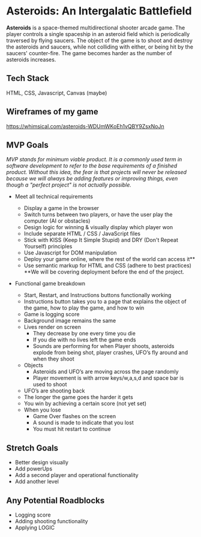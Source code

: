 # **Asteroids: An Intergalatic Battlefield**

**Asteroids** is a space-themed multidirectional shooter arcade game. The player controls a single spaceship in an asteroid field which is periodically traversed by flying saucers. The object of the game is to shoot and destroy the asteroids and saucers, while not colliding with either, or being hit by the saucers' counter-fire. The game becomes harder as the number of asteroids increases.

## Tech Stack
HTML, CSS, Javascript, Canvas (maybe)

## Wireframes of my game
https://whimsical.com/asteroids-WDUmWKoEh1vQBY9ZsxNoJn

## MVP Goals

*MVP stands for minimum viable product. It is a commonly used term in software development to refer to the base requirements of a finished product. Without this idea, the fear is that projects will never be released because we will always be adding features or improving things, even though a "perfect project" is not actually possible.* 

* Meet all technical requirements
    * Display a game in the browser
    * Switch turns between two players, or have the user play the computer (AI or obstacles)
    * Design logic for winning & visually display which player won
    * Include separate HTML / CSS / JavaScript files
    * Stick with KISS (Keep It Simple Stupid) and DRY (Don't Repeat Yourself) principles
    * Use Javascript for DOM manipulation
    * Deploy your game online, where the rest of the world can access it**
    * Use semantic markup for HTML and CSS (adhere to best practices)
        **We will be covering deployment before the end of the project.

* Functional game breakdown
    * Start, Restart, and Instructions buttons functionally working
    * Instructions button takes you to a page that explains the object of the game, how to play the game, and how to win
    * Game is logging score
    * Background image remains the same
    * Lives render on screen 
        * They decrease by one every time you die 
        * If you die with no lives left the game ends
        * Sounds are performing for when Player shoots, asteroids explode from being shot, player crashes, UFO’s fly around and when they shoot
    * Objects 
        * Asteroids and UFO’s are moving across the page randomly
        * Player movement is with arrow keys/w,a,s,d and space bar is used to shoot
    * UFO’s are shooting back
    * The longer the game goes the harder it gets
    * You win by achieving a certain score (not yet set)
    * When you lose
        * Game Over flashes on the screen
        * A sound is made to indicate that you lost 
        * You must hit restart to continue

## Stretch Goals
* Better design visually
* Add powerUps
* Add a second player and operational functionality
* Add another level

## Any Potential Roadblocks
* Logging score
* Adding shooting functionality
* Applying LOGIC
